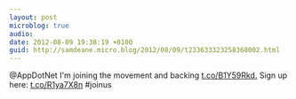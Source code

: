 ```yaml
---
layout: post
microblog: true
audio: 
date: 2012-08-09 19:38:19 +0100
guid: http://samdeane.micro.blog/2012/08/09/t233633323258368002.html
---
```

@AppDotNet I'm joining the movement and backing [t.co/B1Y59Rkd.](http://t.co/B1Y59Rkd.) Sign up here: [t.co/R1ya7X8n](http://t.co/R1ya7X8n) #joinus
